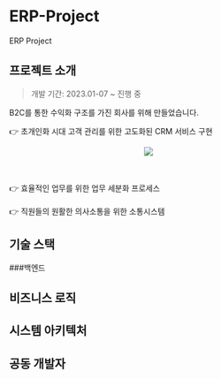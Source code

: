 # ERP-Project
ERP Project



## 프로젝트 소개
> 개발 기간: 2023.01-07 ~ 진행 중

B2C를 통한 수익화 구조를 가진 회사를 위해 만들었습니다. 

👉 초개인화 시대 고객 관리를 위한 고도화된 CRM 서비스 구현
<p align="center">
<img src ="https://drive.google.com/uc?id=11MZ_-ifIVF6j44lHJkYxh_450ovihpnT">
</p>

<br>
<br>
👉 효율적인 업무를 위한 업무 세분화 프로세스
<br>
<br>
👉 직원들의 원활한 의사소통을 위한 소통시스템

## 기술 스택

###백엔드
<p align="center">

</p>

## 비즈니스 로직

## 시스템 아키텍처

##  공동 개발자
